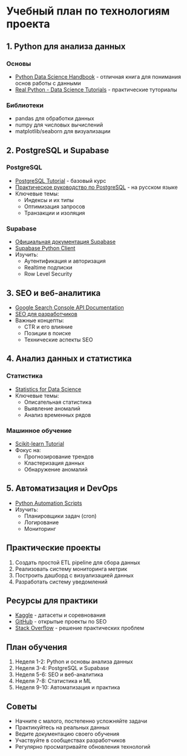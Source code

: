 # Учебный план по технологиям проекта

## 1. Python для анализа данных
### Основы
- [Python Data Science Handbook](https://jakevdp.github.io/PythonDataScienceHandbook/) - отличная книга для понимания основ работы с данными
- [Real Python - Data Science Tutorials](https://realpython.com/tutorials/data-science/) - практические туториалы

### Библиотеки
- pandas для обработки данных
- numpy для числовых вычислений
- matplotlib/seaborn для визуализации

## 2. PostgreSQL и Supabase
### PostgreSQL
- [PostgreSQL Tutorial](https://www.postgresqltutorial.com/) - базовый курс
- [Практическое руководство по PostgreSQL](https://postgrespro.ru/education/books/introbook) - на русском языке
- Ключевые темы:
  - Индексы и их типы
  - Оптимизация запросов
  - Транзакции и изоляция

### Supabase
- [Официальная документация Supabase](https://supabase.com/docs)
- [Supabase Python Client](https://supabase.com/docs/reference/python/introduction)
- Изучить:
  - Аутентификация и авторизация
  - Realtime подписки
  - Row Level Security

## 3. SEO и веб-аналитика
- [Google Search Console API Documentation](https://developers.google.com/webmaster-tools/search-console-api-original)
- [SEO для разработчиков](https://developers.google.com/search/docs)
- Важные концепты:
  - CTR и его влияние
  - Позиции в поиске
  - Технические аспекты SEO

## 4. Анализ данных и статистика
### Статистика
- [Statistics for Data Science](https://www.datacamp.com/courses/statistical-thinking-in-python-part-1)
- Ключевые темы:
  - Описательная статистика
  - Выявление аномалий
  - Анализ временных рядов

### Машинное обучение
- [Scikit-learn Tutorial](https://scikit-learn.org/stable/tutorial/index.html)
- Фокус на:
  - Прогнозирование трендов
  - Кластеризация данных
  - Обнаружение аномалий

## 5. Автоматизация и DevOps
- [Python Automation Scripts](https://automatetheboringstuff.com/)
- Изучить:
  - Планировщики задач (cron)
  - Логирование
  - Мониторинг

## Практические проекты
1. Создать простой ETL pipeline для сбора данных
2. Реализовать систему мониторинга метрик
3. Построить дашборд с визуализацией данных
4. Разработать систему уведомлений

## Ресурсы для практики
- [Kaggle](https://www.kaggle.com/) - датасеты и соревнования
- [GitHub](https://github.com/topics/seo-analytics) - открытые проекты по SEO
- [Stack Overflow](https://stackoverflow.com/questions/tagged/postgresql) - решение практических проблем

## План обучения
1. Неделя 1-2: Python и основы анализа данных
2. Неделя 3-4: PostgreSQL и Supabase
3. Неделя 5-6: SEO и веб-аналитика
4. Неделя 7-8: Статистика и ML
5. Неделя 9-10: Автоматизация и практика

## Советы
- Начните с малого, постепенно усложняйте задачи
- Практикуйтесь на реальных данных
- Ведите документацию своего обучения
- Участвуйте в сообществах разработчиков
- Регулярно просматривайте обновления технологий
